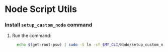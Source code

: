 # Node Script Utils

### Install `setup_custom_node` command

1. Run the command:
    ```bash
      echo $(get-root-psw) | sudo -S ln -sf $MY_CLI/Node/setup_custom_node.sh /usr/bin/setup_custom_node
    ```
